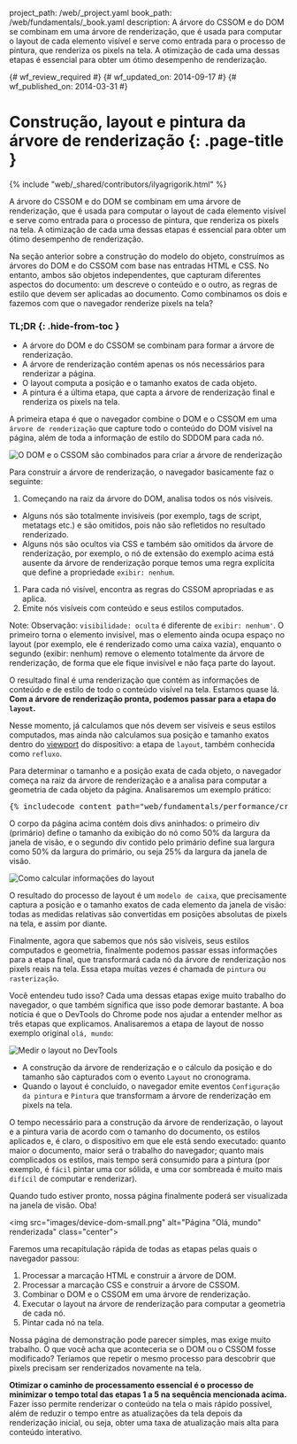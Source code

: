 project_path: /web/_project.yaml
book_path: /web/fundamentals/_book.yaml
description: A árvore do CSSOM e do DOM se combinam em uma árvore de renderização, que é usada para computar o layout de cada elemento visível e serve como entrada para o processo de pintura, que renderiza os pixels na tela. A otimização de cada uma dessas etapas é essencial para obter um ótimo desempenho de renderização.

{# wf_review_required #}
{# wf_updated_on: 2014-09-17 #}
{# wf_published_on: 2014-03-31 #}

# Construção, layout e pintura da árvore de renderização {: .page-title }

{% include "web/_shared/contributors/ilyagrigorik.html" %}


A árvore do CSSOM e do DOM se combinam em uma árvore de renderização, que é usada para computar o layout de cada elemento visível e serve como entrada para o processo de pintura, que renderiza os pixels na tela. A otimização de cada uma dessas etapas é essencial para obter um ótimo desempenho de renderização.


Na seção anterior sobre a construção do modelo do objeto, construímos as árvores do DOM e do CSSOM com base nas entradas HTML e CSS. No entanto, ambos são objetos independentes, que capturam diferentes aspectos do documento: um descreve o conteúdo e o outro, as regras de estilo que devem ser aplicadas ao documento. Como combinamos os dois e fazemos com que o navegador renderize pixels na tela?

### TL;DR {: .hide-from-toc }
- A árvore do DOM e do CSSOM se combinam para formar a árvore de renderização.
- A árvore de renderização contém apenas os nós necessários para renderizar a página.
- O layout computa a posição e o tamanho exatos de cada objeto.
- A pintura é a última etapa, que capta a árvore de renderização final e renderiza os pixels na tela.


A primeira etapa é que o navegador combine o DOM e o CSSOM em uma `árvore de renderização` que capture todo o conteúdo do DOM visível na página, além de toda a informação de estilo do SDDOM para cada nó.

<img src="images/render-tree-construction.png" alt="O DOM e o CSSOM são combinados para criar a árvore de renderização" class="center">

Para construir a árvore de renderização, o navegador basicamente faz o seguinte:

1. Começando na raiz da árvore do DOM, analisa todos os nós visíveis.
  * Alguns nós são totalmente invisíveis (por exemplo, tags de script, metatags etc.) e são omitidos, pois não são refletidos no resultado renderizado.
  * Alguns nós são ocultos via CSS e também são omitidos da árvore de renderização, por exemplo, o nó de extensão do exemplo acima está ausente da árvore de renderização porque temos uma regra explícita que define a propriedade `exibir: nenhum`.
1. Para cada nó visível, encontra as regras do CSSOM apropriadas e as aplica.
2. Emite nós visíveis com conteúdo e seus estilos computados.

Note: Observação: `visibilidade: oculta` é diferente de `exibir: nenhum'`. O primeiro torna o elemento invisível, mas o elemento ainda ocupa espaço no layout (por exemplo, ele é renderizado como uma caixa vazia), enquanto o segundo (exibir: nenhum) remove o elemento totalmente da árvore de renderização, de forma que ele fique invisível e não faça parte do layout.

O resultado final é uma renderização que contém as informações de conteúdo e de estilo de todo o conteúdo visível na tela. Estamos quase lá.  **Com a árvore de renderização pronta, podemos passar para a etapa do `layout`.**

Nesse momento, já calculamos que nós devem ser visíveis e seus estilos computados, mas ainda não calculamos sua posição e tamanho exatos dentro do [viewport](/web/fundamentals/design-and-ui/responsive/#set-the-viewport) do dispositivo: a etapa de `layout`, também conhecida como `refluxo`.

Para determinar o tamanho e a posição exata de cada objeto, o navegador começa na raiz da árvore de renderização e a analisa para computar a geometria de cada objeto da página. Analisaremos um exemplo prático:

<pre class="prettyprint">
{% includecode content_path="web/fundamentals/performance/critical-rendering-path/_code/nested.html" region_tag="full" adjust_indentation="auto" %}
</pre>

O corpo da página acima contém dois divs aninhados: o primeiro div (primário) define o tamanho da exibição do nó como 50% da largura da janela de visão, e o segundo div contido pelo primário define sua largura como 50% da largura do primário, ou seja 25% da largura da janela de visão.

<img src="images/layout-viewport.png" alt="Como calcular informações do layout" class="center">

O resultado do processo de layout é um `modelo de caixa`, que precisamente captura a posição e o tamanho exatos de cada elemento da janela de visão: todas as medidas relativas são convertidas em posições absolutas de pixels na tela, e assim por diante.

Finalmente, agora que sabemos que nós são visíveis, seus estilos computados e geometria, finalmente podemos passar essas informações para a etapa final, que transformará cada nó da árvore de renderização nos pixels reais na tela. Essa etapa muitas vezes é chamada de `pintura` ou `rasterização`.

Você entendeu tudo isso? Cada uma dessas etapas exige muito trabalho do navegador, o que também significa que isso pode demorar bastante. A boa notícia é que o DevTools do Chrome pode nos ajudar a entender melhor as três etapas que explicamos. Analisaremos a etapa de layout de nosso exemplo original `olá, mundo`:

<img src="images/layout-timeline.png" alt="Medir o layout no DevTools" class="center">

* A construção da árvore de renderização e o cálculo da posição e do tamanho são capturados com o evento `Layout` no cronograma.
* Quando o layout é concluído, o navegador emite eventos `Configuração da pintura` e `Pintura` que transformam a árvore de renderização em pixels na tela.

O tempo necessário para a construção da árvore de renderização, o layout e a pintura varia de acordo com o tamanho do documento, os estilos aplicados e, é claro, o dispositivo em que ele está sendo executado: quanto maior o documento, maior será o trabalho do navegador; quanto mais complicados os estilos, mais tempo será consumido para a pintura (por exemplo, é `fácil` pintar uma cor sólida, e uma cor sombreada é muito mais `difícil` de computar e renderizar).

Quando tudo estiver pronto, nossa página finalmente poderá ser visualizada na janela de visão. Oba!

<img src="images/device-dom-small.png" alt="Página "Olá, mundo" renderizada" class="center">

Faremos uma recapitulação rápida de todas as etapas pelas quais o navegador passou:

1. Processar a marcação HTML e construir a árvore de DOM.
2. Processar a marcação CSS e construir a árvore de CSSOM.
3. Combinar o DOM e o CSSOM em uma árvore de renderização.
4. Executar o layout na árvore de renderização para computar a geometria de cada nó.
5. Pintar cada nó na tela.

Nossa página de demonstração pode parecer simples, mas exige muito trabalho. O que você acha que aconteceria se o DOM ou o CSSOM fosse modificado? Teríamos que repetir o mesmo processo para descobrir que pixels precisam ser renderizados novamente na tela.

**Otimizar o caminho de processamento essencial é o processo de minimizar o tempo total das etapas 1 a 5 na sequência mencionada acima.** Fazer isso permite renderizar o conteúdo na tela o mais rápido possível, além de reduzir o tempo entre as atualizações da tela depois da renderização inicial, ou seja, obter uma taxa de atualização mais alta para conteúdo interativo.



